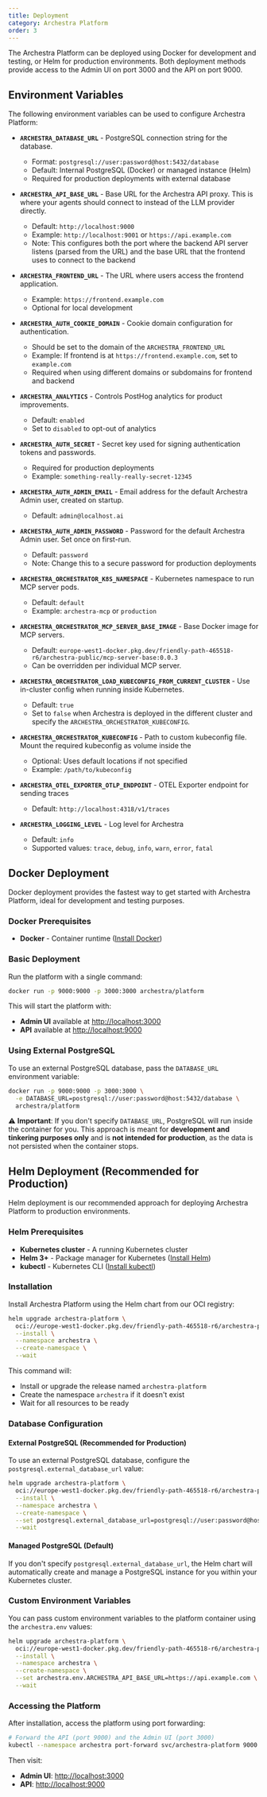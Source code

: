 ```yaml
---
title: Deployment
category: Archestra Platform
order: 3
---
```


The Archestra Platform can be deployed using Docker for development and testing, or Helm for production environments. Both deployment methods provide access to the Admin UI on port 3000 and the API on port 9000.

## Environment Variables

The following environment variables can be used to configure Archestra Platform:

- **`ARCHESTRA_DATABASE_URL`** - PostgreSQL connection string for the database.
  - Format: `postgresql://user:password@host:5432/database`
  - Default: Internal PostgreSQL (Docker) or managed instance (Helm)
  - Required for production deployments with external database

- **`ARCHESTRA_API_BASE_URL`** - Base URL for the Archestra API proxy. This is where your agents should connect to instead of the LLM provider directly.
  - Default: `http://localhost:9000`
  - Example: `http://localhost:9001` or `https://api.example.com`
  - Note: This configures both the port where the backend API server listens (parsed from the URL) and the base URL that the frontend uses to connect to the backend

- **`ARCHESTRA_FRONTEND_URL`** - The URL where users access the frontend application.
  - Example: `https://frontend.example.com`
  - Optional for local development

- **`ARCHESTRA_AUTH_COOKIE_DOMAIN`** - Cookie domain configuration for authentication.
  - Should be set to the domain of the `ARCHESTRA_FRONTEND_URL`
  - Example: If frontend is at `https://frontend.example.com`, set to `example.com`
  - Required when using different domains or subdomains for frontend and backend

- **`ARCHESTRA_ANALYTICS`** - Controls PostHog analytics for product improvements.
  - Default: `enabled`
  - Set to `disabled` to opt-out of analytics

- **`ARCHESTRA_AUTH_SECRET`** - Secret key used for signing authentication tokens and passwords.
  - Required for production deployments
  - Example: `something-really-really-secret-12345`

- **`ARCHESTRA_AUTH_ADMIN_EMAIL`** - Email address for the default Archestra Admin user, created on startup.
  - Default: `admin@localhost.ai`

- **`ARCHESTRA_AUTH_ADMIN_PASSWORD`** - Password for the default Archestra Admin user. Set once on first-run.
  - Default: `password`
  - Note: Change this to a secure password for production deployments

- **`ARCHESTRA_ORCHESTRATOR_K8S_NAMESPACE`** - Kubernetes namespace to run MCP server pods.
  - Default: `default`
  - Example: `archestra-mcp` or `production`

- **`ARCHESTRA_ORCHESTRATOR_MCP_SERVER_BASE_IMAGE`** - Base Docker image for MCP servers.
  - Default: `europe-west1-docker.pkg.dev/friendly-path-465518-r6/archestra-public/mcp-server-base:0.0.3`
  - Can be overridden per individual MCP server.

- **`ARCHESTRA_ORCHESTRATOR_LOAD_KUBECONFIG_FROM_CURRENT_CLUSTER`** - Use in-cluster config when running inside Kubernetes.
  - Default: `true`
  - Set to `false` when Archestra is deployed in the different cluster and specify the `ARCHESTRA_ORCHESTRATOR_KUBECONFIG`.

- **`ARCHESTRA_ORCHESTRATOR_KUBECONFIG`** - Path to custom kubeconfig file. Mount the required kubeconfig as volume inside the
  - Optional: Uses default locations if not specified
  - Example: `/path/to/kubeconfig`

- **`ARCHESTRA_OTEL_EXPORTER_OTLP_ENDPOINT`** - OTEL Exporter endpoint for sending traces
  - Default: `http://localhost:4318/v1/traces`

- **`ARCHESTRA_LOGGING_LEVEL`** - Log level for Archestra
  - Default: `info`
  - Supported values: `trace`, `debug`, `info`, `warn`, `error`, `fatal`

## Docker Deployment

Docker deployment provides the fastest way to get started with Archestra Platform, ideal for development and testing purposes.

### Docker Prerequisites

- **Docker** - Container runtime ([Install Docker](https://docs.docker.com/get-docker/))

### Basic Deployment

Run the platform with a single command:

```bash
docker run -p 9000:9000 -p 3000:3000 archestra/platform
```

This will start the platform with:

- **Admin UI** available at <http://localhost:3000>
- **API** available at <http://localhost:9000>

### Using External PostgreSQL

To use an external PostgreSQL database, pass the `DATABASE_URL` environment variable:

```bash
docker run -p 9000:9000 -p 3000:3000 \
  -e DATABASE_URL=postgresql://user:password@host:5432/database \
  archestra/platform
```

⚠️ **Important**: If you don't specify `DATABASE_URL`, PostgreSQL will run inside the container for you. This approach is meant for **development and tinkering purposes only** and is **not intended for production**, as the data is not persisted when the container stops.

## Helm Deployment (Recommended for Production)

Helm deployment is our recommended approach for deploying Archestra Platform to production environments.

### Helm Prerequisites

- **Kubernetes cluster** - A running Kubernetes cluster
- **Helm 3+** - Package manager for Kubernetes ([Install Helm](https://helm.sh/docs/intro/install/))
- **kubectl** - Kubernetes CLI ([Install kubectl](https://kubernetes.io/docs/tasks/tools/))

### Installation

Install Archestra Platform using the Helm chart from our OCI registry:

```bash
helm upgrade archestra-platform \
  oci://europe-west1-docker.pkg.dev/friendly-path-465518-r6/archestra-public/helm-charts/archestra-platform \
  --install \
  --namespace archestra \
  --create-namespace \
  --wait
```

This command will:

- Install or upgrade the release named `archestra-platform`
- Create the namespace `archestra` if it doesn't exist
- Wait for all resources to be ready

### Database Configuration

#### External PostgreSQL (Recommended for Production)

To use an external PostgreSQL database, configure the `postgresql.external_database_url` value:

```bash
helm upgrade archestra-platform \
  oci://europe-west1-docker.pkg.dev/friendly-path-465518-r6/archestra-public/helm-charts/archestra-platform \
  --install \
  --namespace archestra \
  --create-namespace \
  --set postgresql.external_database_url=postgresql://user:password@host:5432/database \
  --wait
```

#### Managed PostgreSQL (Default)

If you don't specify `postgresql.external_database_url`, the Helm chart will automatically create and manage a PostgreSQL instance for you within your Kubernetes cluster.

### Custom Environment Variables

You can pass custom environment variables to the platform container using the `archestra.env` values:

```bash
helm upgrade archestra-platform \
  oci://europe-west1-docker.pkg.dev/friendly-path-465518-r6/archestra-public/helm-charts/archestra-platform \
  --install \
  --namespace archestra \
  --create-namespace \
  --set archestra.env.ARCHESTRA_API_BASE_URL=https://api.example.com \
  --wait
```

### Accessing the Platform

After installation, access the platform using port forwarding:

```bash
# Forward the API (port 9000) and the Admin UI (port 3000)
kubectl --namespace archestra port-forward svc/archestra-platform 9000:9000 3000:3000
```

Then visit:

- **Admin UI**: <http://localhost:3000>
- **API**: <http://localhost:9000>
